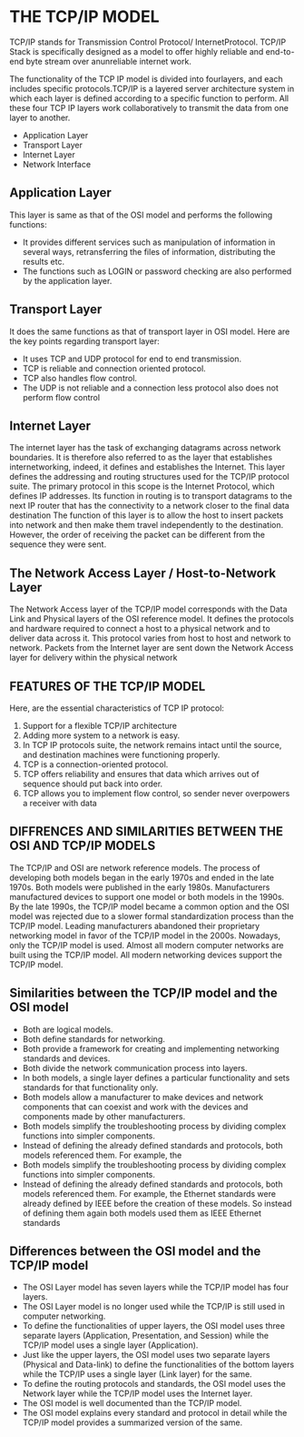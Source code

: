 # THE TCP/IP MODEL

TCP/IP stands for Transmission Control Protocol/ InternetProtocol. TCP/IP Stack is specifically designed as a model to offer highly reliable and end-to-end byte stream over anunreliable internet work.

The functionality of the TCP IP model is divided into fourlayers, and each includes specific protocols.TCP/IP is a layered server architecture system in which each layer is defined according to a specific function to perform. All these four TCP IP layers work collaboratively to transmit the data from one layer to another.

- Application Layer
- Transport Layer
- Internet Layer
- Network Interface

## Application Layer

This layer is same as that of the OSI model and performs the
following functions:

- It provides different services such as manipulation of
  information in several ways, retransferring the files of
  information, distributing the results etc.
- The functions such as LOGIN or password checking are also
  performed by the application layer.

## Transport Layer

It does the same functions as that of transport layer in OSI
model. Here are the key points regarding transport layer:

- It uses TCP and UDP protocol for end to end transmission.
- TCP is reliable and connection oriented protocol.
- TCP also handles flow control.
- The UDP is not reliable and a connection less protocol also
  does not perform flow control

## Internet Layer

The internet layer has the task of exchanging datagrams across
network boundaries. It is therefore also referred to as the layer
that establishes internetworking, indeed, it defines and
establishes the Internet. This layer defines the addressing and
routing structures used for the TCP/IP protocol suite. The
primary protocol in this scope is the Internet Protocol, which
defines IP addresses. Its function in routing is to transport
datagrams to the next IP router that has the connectivity to a
network closer to the final data destination
The function of this layer is to allow the host to insert packets
into network and then make them travel independently to the
destination. However, the order of receiving the packet can be
different from the sequence they were sent.

## The Network Access Layer / Host-to-Network Layer

The Network Access layer of the TCP/IP model corresponds
with the Data Link and Physical layers of the OSI reference
model. It defines the protocols and hardware required to connect
a host to a physical network and to deliver data across it. This
protocol varies from host to host and network to network.
Packets from the Internet layer are sent down the Network
Access layer for delivery within the physical network

## FEATURES OF THE TCP/IP MODEL

Here, are the essential characteristics of TCP IP protocol:

1. Support for a flexible TCP/IP architecture
2. Adding more system to a network is easy.
3. In TCP IP protocols suite, the network remains intact until
   the source, and destination machines were functioning
   properly.
4. TCP is a connection-oriented protocol.
5. TCP offers reliability and ensures that data which arrives out
   of sequence should put back into order.
6. TCP allows you to implement flow control, so sender never
   overpowers a receiver with data

## DIFFRENCES AND SIMILARITIES BETWEEN THE OSI AND TCP/IP MODELS

The TCP/IP and OSI are network reference models. The process
of developing both models began in the early 1970s and ended
in the late 1970s. Both models were published in the early 1980s.
Manufacturers manufactured devices to support one model or
both models in the 1990s. By the late 1990s, the TCP/IP model
became a common option and the OSI model was rejected due
to a slower formal standardization process than the TCP/IP
model. Leading manufacturers abandoned their proprietary
networking model in favor of the TCP/IP model in the 2000s.
Nowadays, only the TCP/IP model is used. Almost all modern
computer networks are built using the TCP/IP model. All
modern networking devices support the TCP/IP model.

## Similarities between the TCP/IP model and the OSI model

- Both are logical models.
- Both define standards for networking.
- Both provide a framework for creating and implementing
  networking standards and devices.
- Both divide the network communication process into layers.
- In both models, a single layer defines a particular
  functionality and sets standards for that functionality only.
- Both models allow a manufacturer to make devices and
  network components that can coexist and work with the
  devices and components made by other manufacturers.
- Both models simplify the troubleshooting process by
  dividing complex functions into simpler components.
- Instead of defining the already defined standards and
  protocols, both models referenced them. For example, the
- Both models simplify the troubleshooting process by
  dividing complex functions into simpler components.
- Instead of defining the already defined standards and
  protocols, both models referenced them. For example, the
  Ethernet standards were already defined by IEEE before the
  creation of these models. So instead of defining them again
  both models used them as IEEE Ethernet standards

## Differences between the OSI model and the TCP/IP model

- The OSI Layer model has seven layers while the TCP/IP
  model has four layers.
- The OSI Layer model is no longer used while the TCP/IP is
  still used in computer networking.
- To define the functionalities of upper layers, the OSI model
  uses three separate layers (Application, Presentation, and
  Session) while the TCP/IP model uses a single layer
  (Application).
- Just like the upper layers, the OSI model uses two separate
  layers (Physical and Data-link) to define the functionalities
  of the bottom layers while the TCP/IP uses a single layer
  (Link layer) for the same.
- To define the routing protocols and standards, the OSI model
  uses the Network layer while the TCP/IP model uses the
  Internet layer.
- The OSI model is well documented than the TCP/IP model.
- The OSI model explains every standard and protocol in detail
  while the TCP/IP model provides a summarized version of
  the same.
